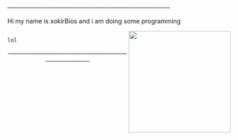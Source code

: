 
─────────────────────────────────────
</p>

Hi my name is xokirBios and i am doing some programming

<img align='right' src="https://cdn.discordapp.com/avatars/673152664145625088/03e8161bc0a39a93297ee1d2c20ca263.png?size=4096" width="230">

```shell

lol

```



<p align="center">
─────────────────────────────────────
